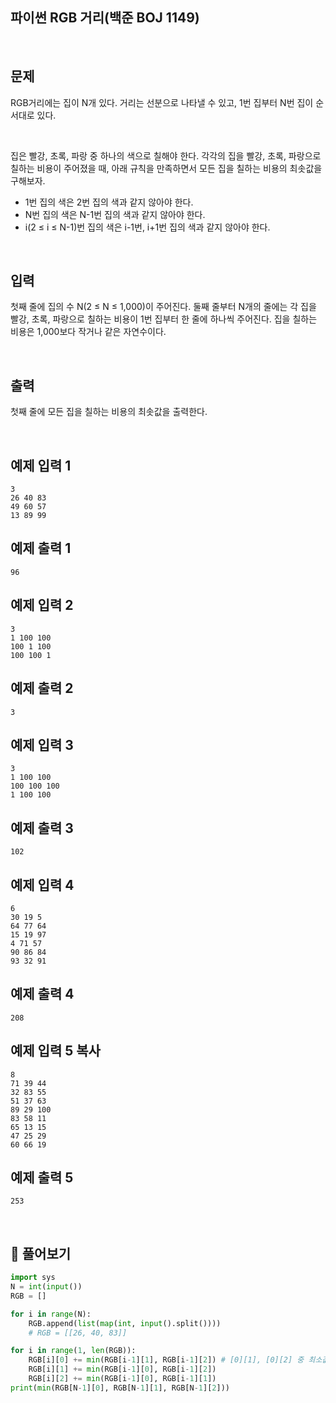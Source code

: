 ## 파이썬 RGB 거리(백준 BOJ 1149)

<br>

## 문제

RGB거리에는 집이 N개 있다. 거리는 선분으로 나타낼 수 있고, 1번 집부터 N번 집이 순서대로 있다.

<br>

집은 빨강, 초록, 파랑 중 하나의 색으로 칠해야 한다. 각각의 집을 빨강, 초록, 파랑으로 칠하는 비용이 주어졌을 때, 아래 규칙을 만족하면서 모든 집을 칠하는 비용의 최솟값을 구해보자.

- 1번 집의 색은 2번 집의 색과 같지 않아야 한다.
- N번 집의 색은 N-1번 집의 색과 같지 않아야 한다.
- i(2 ≤ i ≤ N-1)번 집의 색은 i-1번, i+1번 집의 색과 같지 않아야 한다.

<br>

## 입력

첫째 줄에 집의 수 N(2 ≤ N ≤ 1,000)이 주어진다. 둘째 줄부터 N개의 줄에는 각 집을 빨강, 초록, 파랑으로 칠하는 비용이 1번 집부터 한 줄에 하나씩 주어진다. 집을 칠하는 비용은 1,000보다 작거나 같은 자연수이다.

<br>

## 출력

첫째 줄에 모든 집을 칠하는 비용의 최솟값을 출력한다.

<br>

## 예제 입력 1

```
3
26 40 83
49 60 57
13 89 99
```

## 예제 출력 1

```
96
```

## 예제 입력 2

```
3
1 100 100
100 1 100
100 100 1
```

## 예제 출력 2

```
3
```

## 예제 입력 3

```
3
1 100 100
100 100 100
1 100 100
```

## 예제 출력 3

```
102
```

## 예제 입력 4

```
6
30 19 5
64 77 64
15 19 97
4 71 57
90 86 84
93 32 91
```

## 예제 출력 4

```
208
```

## 예제 입력 5 복사

```
8
71 39 44
32 83 55
51 37 63
89 29 100
83 58 11
65 13 15
47 25 29
60 66 19
```

## 예제 출력 5

```
253
```

<br>

## 📝 풀어보기

``` python
import sys
N = int(input())
RGB = []

for i in range(N):
    RGB.append(list(map(int, input().split())))
    # RGB = [[26, 40, 83]]

for i in range(1, len(RGB)):
    RGB[i][0] += min(RGB[i-1][1], RGB[i-1][2]) # [0][1], [0][2] 중 최소값 누적
    RGB[i][1] += min(RGB[i-1][0], RGB[i-1][2])
    RGB[i][2] += min(RGB[i-1][0], RGB[i-1][1])
print(min(RGB[N-1][0], RGB[N-1][1], RGB[N-1][2]))
```

